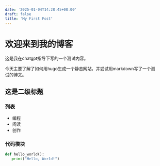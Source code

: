```yaml
---
date: '2025-01-04T14:28:45+08:00'
draft: false
title: 'My First Post'
---
```


# 欢迎来到我的博客

这是我在chatgpt指导下写的一个测试内容。

今天主要了解了如何用hugo生成一个静态网站，并尝试用markdown写了一个测试的博文。

## 这是二级标题

### 列表

- 编程
- 阅读
- 创作

### 代码模块
 ```python
def hello_world():
    print("Hello, World!")
